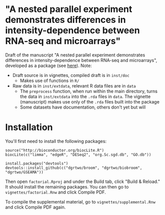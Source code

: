 "A nested parallel experiment demonstrates differences in intensity-dependence between RNA-seq and microarrays"
====================

Draft of the manuscript "A nested parallel experiment demonstrates differences in intensity-dependence between RNA-seq and microarrays", developed as a package (see [here](http://rmflight.github.io/posts/2014/07/vignetteAnalysis.html)). Note:

* Draft source is in vignettes, compiled draft is in `inst/doc`
    * Makes use of functions in `R/`
* Raw data is in `inst/extdata`, relevant R data files are in `data`
    * The `preprocess` function, when run within the main directory, turns the data in `inst/extdata` into the `.rda` files in `data`. The vignette (manuscript) makes use only of the `.rda` files built into the package
    * Some datasets have documentation, others don't yet but will

Installation
==============

You'll first need to install the following packages:

    source("http://bioconductor.org/biocLite.R")
    biocLite(c("limma", "edgeR", "DESeq2", "org.Sc.sgd.db", "GO.db"))
    
    install.packages("devtools")
    devtools::install_github(c("dgrtwo/broom", "dgrtwo/biobroom", "dgrtwo/GSEAMA"))

Then open `factorial.Rproj` and under the Build tab, click "Build & Reload." It should install the remaining packages. You can then go to `vignettes/factorial.Rnw` and click Compile PDF.

To compile the supplemental material, go to `vignettes/supplemental.Rnw` and click Compile PDF again.

